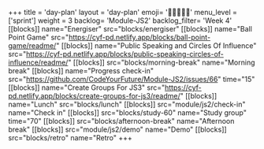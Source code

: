 +++
title = 'day-plan'
layout = 'day-plan'
emoji= '🧑🏽‍🤝‍🧑🏽'
menu_level = ['sprint']
weight = 3
backlog= 'Module-JS2'
backlog_filter= 'Week 4'
[[blocks]]
name="Energiser"
src="blocks/energiser"
[[blocks]]
name="Ball Point Game"
src="https://cyf-pd.netlify.app/blocks/ball-point-game/readme/"
[[blocks]]
name="Public Speaking and Circles Of Influence"
src="https://cyf-pd.netlify.app/blocks/public-speaking-circles-of-influence/readme/"
[[blocks]]
src="blocks/morning-break"
name="Morning break"
[[blocks]]
name="Progress check-in"
src="https://github.com/CodeYourFuture/Module-JS2/issues/66"
time="15"
[[blocks]]
name="Create Groups For JS3"
src="https://cyf-pd.netlify.app/blocks/create-groups-for-js3/readme/"
[[blocks]]
name="Lunch"
src="blocks/lunch"
[[blocks]]
src="module/js2/check-in"
name="Check in"
[[blocks]]
src="blocks/study-60"
name="Study group"
time="70"
[[blocks]]
src="blocks/afternoon-break"
name="Afternoon break"
[[blocks]]
src="module/js2/demo"
name="Demo"
[[blocks]]
src="blocks/retro"
name="Retro"
+++
